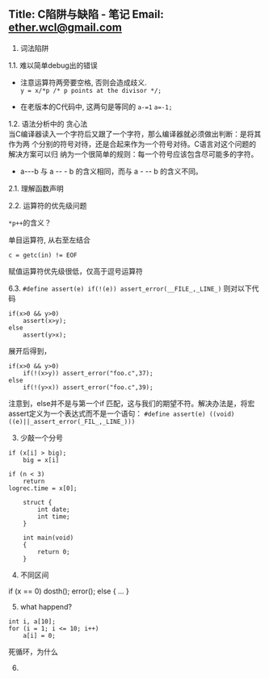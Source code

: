 
Title: C陷阱与缺陷 - 笔记
Email: ether.wcl@gmail.com
------------------

1. 词法陷阱

1.1. 难以简单debug出的错误  

* 注意运算符两旁要空格, 否则会造成歧义.  
`y = x/*p /* p points at the divisor */;`

* 在老版本的C代码中, 这两句是等同的 `a-=1` `a=-1;`

1.2. 语法分析中的 贪心法  
当C编译器读入一个字符后又跟了一个字符，那么编译器就必须做出判断：是将其作为两
个分别的符号对待，还是合起来作为一个符号对待。C语言对这个问题的解决方案可以归
纳为一个很简单的规则：每一个符号应该包含尽可能多的字符。

* a---b 与 a -- - b 的含义相同，而与  a - -- b 的含义不同。

2.1. 理解函数声明


2.2. 运算符的优先级问题

`*p++`的含义？

单目运算符, 从右至左结合

`c = getc(in) != EOF`

赋值运算符优先级很低，仅高于逗号运算符

6.3.
`#define assert(e) if(!(e)) assert_error(__FILE_,_LINE_)`
则对以下代码
```
if(x>0 && y>0) 
    assert(x>y);
else
    assert(y>x);
```
展开后得到，
```
if(x>0 && y>0) 
    if(!(x>y)) assert_error("foo.c",37);
else
    if(!(y>x)) assert_error("foo.c",39);
```
注意到，else并不是与第一个if 匹配，这与我们的期望不符。解决办法是，将宏assert定义为一个表达式而不是一个语句：
`#define assert(e) ((void)((e)||_assert_error(_FIL_,_LINE_)))`

3. 少敲一个分号
```
if (x[i] > big);
    big = x[i]
```

```
if (n < 3)
    return
logrec.time = x[0];
```

```
    struct {
        int date;
        int time;
    }

    int main(void)
    {
        return 0;
    }
```

4. 不同区间

if (x == 0)
    dosth(); error();
else {
    ...
}

5. what happend?
```
int i, a[10];
for (i = 1; i <= 10; i++)
    a[i] = 0;
```

死循环，为什么

6.
















